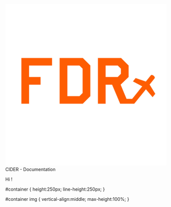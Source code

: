 ﻿<div id="container">
    <img src="logo.jpg"/>
    CIDER - Documentation
</div>

Hi !

#container {
    height:250px;
    line-height:250px;
}

#container img {
    vertical-align:middle;
    max-height:100%;
}